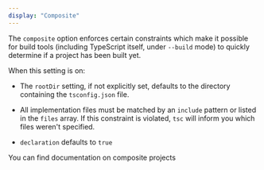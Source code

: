 ```yaml
---
display: "Composite"
---
```


The `composite` option enforces certain constraints which make it possible for build tools (including TypeScript 
itself, under `--build` mode) to quickly determine if a project has been built yet.

When this setting is on:

 * The `rootDir` setting, if not explicitly set, defaults to the directory containing the `tsconfig.json` file.

 * All implementation files must be matched by an `include` pattern or listed in the `files` array. If this constraint is violated, `tsc` will inform you which files weren't specified.

 * `declaration` defaults to `true`

You can find documentation on composite projects 
